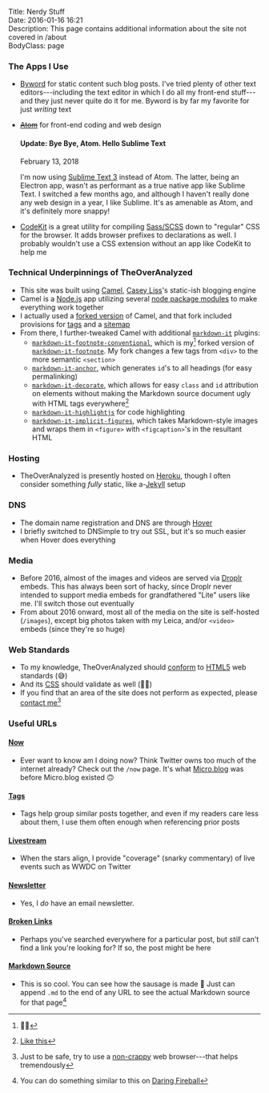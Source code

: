 Title: Nerdy Stuff  
Date: 2016-01-16 16:21  
Description: This page contains additional information about the site not covered in /about  
BodyClass: page  

### The Apps I Use

* [Byword][1] for static content such blog posts. I've tried plenty of other text editors---including the text editor in which I do all my front-end stuff---and they just never quite do it for me. Byword is by far my favorite for just *writing* text

* [<del>Atom</del>][2] for front-end coding and web design

	<aside class="update">

	#### Update: Bye Bye, Atom. Hello Sublime Text

	February 13, 2018
	<!-- {.updatetime} -->

	I'm now using [Sublime Text 3][3] instead of Atom. The latter, being an Electron app, wasn't as performant as a true native app like Sublime Text. I switched a few months ago, and although I haven't really done any web design in a year, I like Sublime. It's as amenable as Atom, and it's definitely more snappy!

	</aside>

* [CodeKit][4] is a great utility for compiling [Sass/SCSS][5] down to "regular" CSS for the browser. It adds browser prefixes to declarations as well. I probably wouldn't use a CSS extension without an app like CodeKit to help me

### Technical Underpinnings of TheOverAnalyzed

* This site was built using [Camel][6], [Casey Liss][7]'s static-ish blogging engine
* Camel is a [Node.js][8] app utilizing several [node package modules][9] to make everything work together
* I actually used a [forked version][10] of Camel, and that fork included provisions for [tags][11] and a [sitemap][12]
* From there, I further-tweaked Camel with additional [`markdown-it`][13] plugins:
	* [`markdown-it-footnote-conventional`][14], which is my[^1] forked version of [`markdown-it-footnote`][15]. My fork changes a few tags from `<div>` to the more semantic `<section>`
	* [`markdown-it-anchor`][16], which generates `id`'s to all headings (for easy permalinking)
	* [`markdown-it-decorate`][17], which allows for easy `class` and `id` attribution on elements without making the Markdown source document ugly with HTML tags everywhere[^2]
	* [`markdown-it-highlightjs`][18] for code highlighting
	* [`markdown-it-implicit-figures`][19], which takes Markdown-style images and wraps them in `<figure>` with `<figcaption>`'s in the resultant HTML

### Hosting

* TheOverAnalyzed is presently hosted on [Heroku][20], though I often consider something *fully* static, like a-[Jekyll][21] setup

### DNS

* The domain name registration and DNS are through [Hover][22]
* I briefly switched to DNSimple to try out SSL, but it's so much easier when Hover does everything

### Media

* Before 2016, almost of the images and videos are served via [Droplr][23] embeds. This has always been sort of hacky, since Droplr never intended to support media embeds for grandfathered "Lite" users like me. I'll switch those out eventually
* From about 2016 onward, most all of the media on the site is self-hosted (`/images`), except big photos taken with my Leica, and/or `<video>` embeds (since they're so huge)

### Web Standards

* To my knowledge, TheOverAnalyzed should [conform][24] to [HTML5][25] web standards (😅)
* And its [CSS][26] should validate as well (🤞🏼)
* If you find that an area of the site does not perform as expected, please [contact me][27][^3]

### Useful URLs

#### [Now][28]

* Ever want to know am I doing now? Think Twitter owns too much of the internet already? Check out the `/now` page. It's what [Micro.blog][29] was before Micro.blog existed 🙃

#### [Tags][30]

* Tags help group similar posts together, and even if my readers care less about them, I use them often enough when referencing prior posts

#### [Livestream][31]

* When the stars align, I provide "coverage" (snarky commentary) of live events such as WWDC on Twitter

#### [Newsletter][32]

* Yes, I *do* have an email newsletter.

#### [Broken Links][33]

* Perhaps you've searched everywhere for a particular post, but *still* can't find a link you're looking for? If so, the post might be here

#### [Markdown Source][34]

* This is so cool. You can see how the sausage is made 🌭 Just can append `.md` to the end of any URL to see the actual Markdown source for that page[^4]

[^1]: 👋🏼
[^2]: [Like this][a]
[^3]: Just to be safe, try to use a [non-crappy][b] web browser---that helps tremendously
[^4]: You can do something similar to this on [Daring Fireball][c] 

[a]: /images/markdown-it-decorate-example.jpg "Example of how \`markdown-it-decorate\` works"
[b]: https://duckduckgo.com/?q=alternatives+to+internet+explorer&ia=software "Alternatives to Internet Explorer"
[c]: https://daringfireball.net/2004/03/dive_into_markdown.text "An example Daring Fireball entry's raw Markdown source"

[1]: https://bywordapp.com "Byword on the Mac App Store"
[2]: https://atom.io "Atom text editor"
[3]: https://www.sublimetext.com "Sublime Text text editor"
[4]: https://codekitapp.com "CodeKit"
[5]: http://sass-lang.com "Sass/SCSS"
[6]: https://github.com/cliss/camel "Camel on GitHub"
[7]: https://twitter.com/caseyliss "Casey Liss on Twitter"
[8]: http://nodejs.org "Node.js"
[9]: https://www.npmjs.com "npm"
[10]: https://github.com/datamcfly/camel "Roger Stringer's fork of Camel"
[11]: /tags "Lists all tags"
[12]: /sitemap.xml "Sitemap for TheOverAnalyzed"
[13]: https://www.npmjs.com/package/markdown-it "`markdown-it` on npmjs"
[14]: https://www.npmjs.com/package/markdown-it-footnote-conventional "My version of `markdown-it-footnote` on npmjs"
[15]: https://www.npmjs.com/package/markdown-it-footnote "`markdown-it-footnote` on npmjs"
[16]: https://www.npmjs.com/package/markdown-it-anchor "'markdown-it-anchor' on npmjs"
[17]: https://www.npmjs.com/package/markdown-it-decorate "\`markdown-it-decorate\' on npmjs"
[18]: https://www.npmjs.com/package/markdown-it-highlightjs "`markdown-it-highlightjs` on npmjs"
[19]: https://www.npmjs.com/package/markdown-it-implicit-figures "`markdown-it-implicit-figures` on npmjs"
[20]: https://heroku.com "Heroku"
[21]: https://jekyllrb.com "Jekyll"
[22]: https://hover.com/Pji0Qlok "Hover"
[23]: https://auth.droplr.com/referral/user/0cd0ca10c401759b74716f20598e6816?callback=https://d.pr/auth/referral "Droplr"
[24]: https://validator.w3.org/nu/?doc=http%3A%2F%2Ftheoveranalyzed.net%2F "W3C HTML5 validator results for TheOverAnalyzed"
[25]: https://en.wikipedia.org/wiki/HTML5 "Wikipedia: HTML5"
[26]: https://jigsaw.w3.org/css-validator/validator?uri=theoveranalyzed.net&profile=css3svg&usermedium=all&warning=1&vextwarning=&lang=en "W3C CSS validator results for TheOverAnalyzed"
[27]: /about#elsewhere
[28]: /now "/now page"
[29]: https://micro.blog "Micro.blog"
[30]: /tags "I love tags"
[31]: /live "Live events like WWDC"
[32]: /newsletter "TheOverAnalyzed has a newsletter!"
[33]: /brokenlinks "Some links just won't redirect from their old Squarespace destinations. Go here to check those out."
[34]: /nerd.md "You can do this with almost every page on the site"